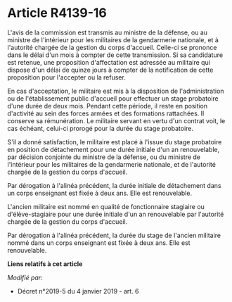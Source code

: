 # Article R4139-16

L'avis de la commission est transmis au ministre de la défense, ou au ministre de l'intérieur pour les militaires de la
gendarmerie nationale, et à l'autorité chargée de la gestion du corps d'accueil. Celle-ci se prononce dans le délai d'un mois
à compter de cette transmission. Si sa candidature est retenue, une proposition d'affectation est adressée au militaire qui
dispose d'un délai de quinze jours à compter de la notification de cette proposition pour l'accepter ou la refuser.

En cas d'acceptation, le militaire est mis à la disposition de l'administration ou de l'établissement public d'accueil pour
effectuer un stage probatoire d'une durée de deux mois. Pendant cette période, il reste en position d'activité au sein des
forces armées et des formations rattachées. Il conserve sa rémunération. Le militaire servant en vertu d'un contrat voit, le
cas échéant, celui-ci prorogé pour la durée du stage probatoire.

S'il a donné satisfaction, le militaire est placé à l'issue du stage probatoire en position de détachement pour une durée
initiale d'un an renouvelable, par décision conjointe du ministre de la défense, ou du ministre de l'intérieur pour les
militaires de la gendarmerie nationale, et de l'autorité chargée de la gestion du corps d'accueil.

Par dérogation à l'alinéa précédent, la durée initiale de détachement dans un corps enseignant est fixée à deux ans. Elle est
renouvelable.

L'ancien militaire est nommé en qualité de fonctionnaire stagiaire ou d'élève-stagiaire pour une durée initiale d'un an
renouvelable par l'autorité chargée de la gestion du corps d'accueil.

Par dérogation à l'alinéa précédent, la durée du stage de l'ancien militaire nommé dans un corps enseignant est fixée à deux
ans. Elle est renouvelable.

**Liens relatifs à cet article**

_Modifié par_:

  - Décret n°2019-5 du 4 janvier 2019 - art. 6
